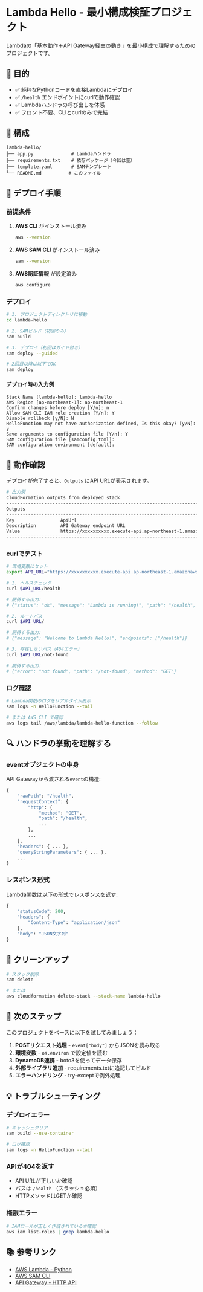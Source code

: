 # Lambda Hello - 最小構成検証プロジェクト

Lambdaの「基本動作＋API Gateway経由の動き」を最小構成で理解するためのプロジェクトです。

## 🎯 目的

- ✅ 純粋なPythonコードを直接Lambdaにデプロイ
- ✅ `/health` エンドポイントにcurlで動作確認
- ✅ Lambdaハンドラの呼び出しを体感
- ✅ フロント不要、CLIとcurlのみで完結

## 📁 構成

```
lambda-hello/
├── app.py              # Lambdaハンドラ
├── requirements.txt    # 依存パッケージ（今回は空）
├── template.yaml       # SAMテンプレート
└── README.md          # このファイル
```

## 🚀 デプロイ手順

### 前提条件

1. **AWS CLI** がインストール済み
   ```bash
   aws --version
   ```

2. **AWS SAM CLI** がインストール済み
   ```bash
   sam --version
   ```

3. **AWS認証情報** が設定済み
   ```bash
   aws configure
   ```

### デプロイ

```bash
# 1. プロジェクトディレクトリに移動
cd lambda-hello

# 2. SAMビルド（初回のみ）
sam build

# 3. デプロイ（初回はガイド付き）
sam deploy --guided

# 2回目以降は以下でOK
sam deploy
```

#### デプロイ時の入力例

```
Stack Name [lambda-hello]: lambda-hello
AWS Region [ap-northeast-1]: ap-northeast-1
Confirm changes before deploy [Y/n]: n
Allow SAM CLI IAM role creation [Y/n]: Y
Disable rollback [y/N]: N
HelloFunction may not have authorization defined, Is this okay? [y/N]: y
Save arguments to configuration file [Y/n]: Y
SAM configuration file [samconfig.toml]: 
SAM configuration environment [default]: 
```

## 🧪 動作確認

デプロイが完了すると、`Outputs` にAPI URLが表示されます。

```bash
# 出力例
CloudFormation outputs from deployed stack
---------------------------------------------------------------------------------
Outputs
---------------------------------------------------------------------------------
Key                 ApiUrl
Description         API Gateway endpoint URL
Value               https://xxxxxxxxxx.execute-api.ap-northeast-1.amazonaws.com/
---------------------------------------------------------------------------------
```

### curlでテスト

```bash
# 環境変数にセット
export API_URL="https://xxxxxxxxxx.execute-api.ap-northeast-1.amazonaws.com"

# 1. ヘルスチェック
curl $API_URL/health

# 期待する出力:
# {"status": "ok", "message": "Lambda is running!", "path": "/health", "method": "GET"}

# 2. ルートパス
curl $API_URL/

# 期待する出力:
# {"message": "Welcome to Lambda Hello!", "endpoints": ["/health"]}

# 3. 存在しないパス（404エラー）
curl $API_URL/not-found

# 期待する出力:
# {"error": "not found", "path": "/not-found", "method": "GET"}
```

### ログ確認

```bash
# Lambda関数のログをリアルタイム表示
sam logs -n HelloFunction --tail

# または AWS CLI で確認
aws logs tail /aws/lambda/lambda-hello-function --follow
```

## 🔍 ハンドラの挙動を理解する

### eventオブジェクトの中身

API Gatewayから渡される`event`の構造:

```python
{
    "rawPath": "/health",
    "requestContext": {
        "http": {
            "method": "GET",
            "path": "/health",
            ...
        },
        ...
    },
    "headers": { ... },
    "queryStringParameters": { ... },
    ...
}
```

### レスポンス形式

Lambda関数は以下の形式でレスポンスを返す:

```python
{
    "statusCode": 200,
    "headers": {
        "Content-Type": "application/json"
    },
    "body": "JSON文字列"
}
```

## 🧹 クリーンアップ

```bash
# スタック削除
sam delete

# または
aws cloudformation delete-stack --stack-name lambda-hello
```

## 📝 次のステップ

このプロジェクトをベースに以下を試してみましょう：

1. **POSTリクエスト処理** - `event["body"]` からJSONを読み取る
2. **環境変数** - `os.environ` で設定値を読む
3. **DynamoDB連携** - boto3を使ってデータ保存
4. **外部ライブラリ追加** - requirements.txtに追記してビルド
5. **エラーハンドリング** - try-exceptで例外処理

## 💡 トラブルシューティング

### デプロイエラー

```bash
# キャッシュクリア
sam build --use-container

# ログ確認
sam logs -n HelloFunction --tail
```

### APIが404を返す

- API URLが正しいか確認
- パスは `/health` （スラッシュ必須）
- HTTPメソッドはGETか確認

### 権限エラー

```bash
# IAMロールが正しく作成されているか確認
aws iam list-roles | grep lambda-hello
```

## 📚 参考リンク

- [AWS Lambda - Python](https://docs.aws.amazon.com/lambda/latest/dg/lambda-python.html)
- [AWS SAM CLI](https://docs.aws.amazon.com/serverless-application-model/latest/developerguide/what-is-sam.html)
- [API Gateway - HTTP API](https://docs.aws.amazon.com/apigateway/latest/developerguide/http-api.html)


